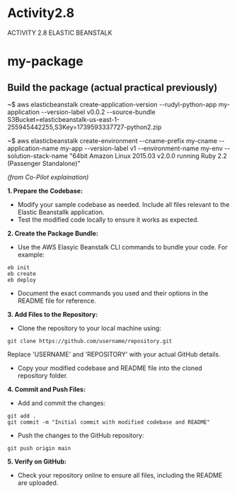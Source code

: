 # Activity2.8
ACTIVITY 2.8 ELASTIC BEANSTALK
# my-package

## Build the package (actual practical previously)
~$ aws elasticbeanstalk create-application-version --rudyl-python-app my-application --version-label v0.0.2 --source-bundle S3Bucket=elasticbeanstalk-us-east-1-255945442255,S3Key=1739593337727-python2.zip

~$ aws elasticbeanstalk create-environment --cname-prefix my-cname --application-name my-app --version-label v1 --environment-name my-env --solution-stack-name "64bit Amazon Linux 2015.03 v2.0.0 running Ruby 2.2 (Passenger Standalone)"

_(from Co-Pilot explaination)_

**1. Prepare the Codebase:**
- Modify your sample codebase as needed. Include all files relevant to the Elastic Beanstallk application.
- Test the modified code locally to ensure it works as expected.

**2. Create the Package Bundle:**
- Use the AWS Elasyic Beanstalk CLI commands to bundle your code. For example:
```
eb init
eb create
eb deploy
```
- Document the exact commands you used and their options in the README file for reference.

**3. Add Files to the Repository:**
- Clone the repository to your local machine using:
```
git clone https://github.com/username/repository.git
```
Replace 'USERNAME' and 'REPOSITORY' with your actual GitHub details.
- Copy your modified codebase and README file into the cloned repository folder.

**4. Commit and Push Files:**
- Add and commit the changes:
```
git add .
git commit -m "Initial commit with modified codebase and README"
```
- Push the changes to the GitHub repository:
```
git push origin main
```

**5. Verify on GitHub:**
- Check your repository online to ensure all files, including the README are uploaded.

